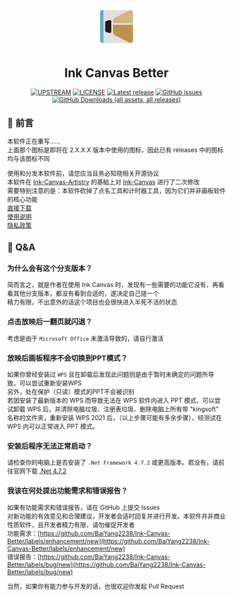<div align="center">

<img src="./Images/Ink Canvas Better.png" style="width:96px;"/>

# Ink Canvas Better
[![UPSTREAM](https://img.shields.io/badge/UpStream-InkCanvas/Ink--Canvas--Artistry-red.svg "LICENSE")](https://github.com/InkCanvas/Ink-Canvas-Artistry)
[![LICENSE](https://img.shields.io/badge/License-GPL--3.0-red.svg "LICENSE")](./LICENSE)
[![Latest release](https://img.shields.io/github/release/BaiYang2238/Ink-Canvas-Better.svg?style=shield)](https://github.com/BaiYang2238/Ink-Canvas-Better/releases/latest)
[![GitHub issues](https://img.shields.io/github/issues/BaiYang2238/Ink-Canvas-Better?logo=github)](https://github.com/BaiYang2238/Ink-Canvas-Better/issues)
[![GitHub Downloads (all assets, all releases)](https://img.shields.io/github/downloads/BaiYang2238/Ink-Canvas-Better/total)](https://github.com/BaiYang2238/Ink-Canvas-Better/releases/latest)

</div>

## 👀 前言
本软件正在重写......  
上面那个图标是即将在 2.X.X.X 版本中使用的图标，因此已有 releases 中的图标均与该图标不同

使用和分发本软件前，请您应当且务必知晓相关开源协议  
本软件在 [Ink-Canvas-Artistry](https://github.com/InkCanvas/Ink-Canvas-Artistry) 的基础上对 [Ink-Canvas](https://github.com/WXRIW/Ink-Canvas) 进行了二次修改  
需要特别注意的是：本软件砍掉了点名工具和计时器工具，因为它们并非画板软件的核心功能  
[直接下载](https://github.com/BaiYang2238/Ink-Canvas-Better/releases/latest)  
[使用说明](./Document/Manual.md)  
[隐私政策](./Document/Privacy.md)

## 📗 Q&A

### 为什么会有这个分支版本？
简而言之，就是作者在使用 Ink Canvas 时，发现有一些需要的功能它没有，再看看其他分支版本，都没有看到合适的，遂决定自己搓一个  
精力有限，不出意外的话这个项目也会很快进入半死不活的状态

### 点击放映后一翻页就闪退？
考虑是由于 `Microsoft Office` 未激活导致的，请自行激活

### 放映后画板程序不会切换到PPT模式？
如果你曾经安装过 `WPS` 且在卸载后发现此问题则是由于暂时未确定的问题所导致，可以尝试重新安装WPS  
另外，处在保护（只读）模式的PPT不会被识别  
若因安装了最新版本的 WPS 而导致无法在 WPS 软件内进入 PPT 模式，可以尝试卸载 WPS 后，并清除电脑垃圾、注册表垃圾、删除电脑上所有带 "kingsoft" 名称的文件夹，重新安装 WPS 2021 后，（以上步骤可能有多余步骤），经测试在 WPS 内可以正常进入 PPT 模式。

### 安装后程序无法正常启动？
请检查你的电脑上是否安装了 `.Net Framework 4.7.2` 或更高版本。若没有，请前往官网下载 [.Net 4.7.2](https://dotnet.microsoft.com/en-us/download/dotnet-framework/thank-you/net472-offline-installer)  

### 我该在何处提出功能需求和错误报告？
如果有功能需求和错误报告，请在 GitHub 上提交 Issues  
对新功能的有效意见和合理建议，开发者会适时回复并进行开发。本软件并非商业性质软件，且开发者精力有限，请勿催促开发者  
功能需求：[https://github.com/BaiYang2238/Ink-Canvas-Better/labels/enhancement/new](https://github.com/BaiYang2238/Ink-Canvas-Better/labels/enhancement/new)  
错误报告：[https://github.com/BaiYang2238/Ink-Canvas-Better/labels/bug/new](https://github.com/BaiYang2238/Ink-Canvas-Better/labels/bug/new)

当然，如果你有能力参与开发的话，也很欢迎你发起 Pull Request
